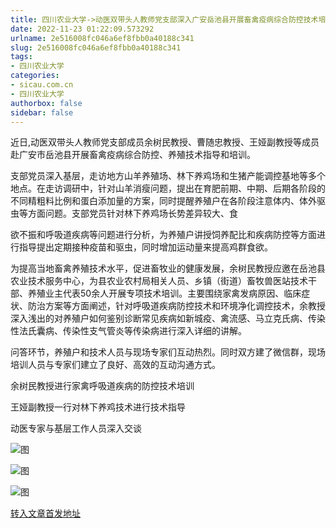 ```yaml
---
title: 四川农业大学->动医双带头人教师党支部深入广安岳池县开展畜禽疫病综合防控技术培训 | sicau.com.cn
date: 2022-11-23 01:22:09.573292
urlname: 2e516008fc046a6ef8fbb0a40188c341
slug: 2e516008fc046a6ef8fbb0a40188c341
tags: 
- 四川农业大学
categories:
- sicau.com.cn
- 四川农业大学
authorbox: false
sidebar: false
---
```

近日,动医双带头人教师党支部成员余树民教授、曹随忠教授、王娅副教授等成员赴广安市岳池县开展畜禽疫病综合防控、养殖技术指导和培训。

支部党员深入基层，走访地方山羊养殖场、林下养鸡场和生猪产能调控基地等多个地点。在走访调研中，针对山羊消瘦问题，提出在育肥前期、中期、后期各阶段的不同精粗料比例和蛋白添加量的方案，同时提醒养殖户在各阶段注意体内、体外驱虫等方面问题。支部党员针对林下养鸡场长势差异较大、食
<!--more-->
欲不振和呼吸道疾病等问题进行分析，为养殖户讲授饲养配比和疾病防控等方面进行指导提出定期接种疫苗和驱虫，同时增加运动量来提高鸡群食欲。

为提高当地畜禽养殖技术水平，促进畜牧业的健康发展，余树民教授应邀在岳池县农业技术服务中心，为县农业农村局相关人员、乡镇（街道）畜牧兽医站技术干部、养殖业主代表50余人开展专项技术培训。主要围绕家禽发病原因、临床症状、防治方案等方面阐述，针对呼吸道疾病防控技术和环境净化调控技术，余教授深入浅出的对养殖户如何鉴别诊断常见疾病如新城疫、禽流感、马立克氏病、传染性法氏囊病、传染性支气管炎等传染病进行深入详细的讲解。

问答环节，养殖户和技术人员与现场专家们互动热烈。同时双方建了微信群，现场培训人员与专家们建立了良好、高效的互动沟通方式。

余树民教授进行家禽呼吸道疾病的防控技术培训

王娅副教授一行对林下养鸡技术进行技术指导

动医专家与基层工作人员深入交谈

![图](https://news.sicau.edu.cn/__local/6/4A/E8/644B25746DB55665D921637D8B4_DD426867_55F67.jpg)

![图](https://news.sicau.edu.cn/__local/2/AD/B0/712B55805DEBE194AA6EB9D4385_C1A1377A_1B251.jpg)

![图](https://news.sicau.edu.cn/__local/A/B0/AB/908D76CE4419E394F5D57CAF7A7_E68D358E_51B86.jpg)

[转入文章首发地址](https://news.sicau.edu.cn/info/1078/70303.htm)